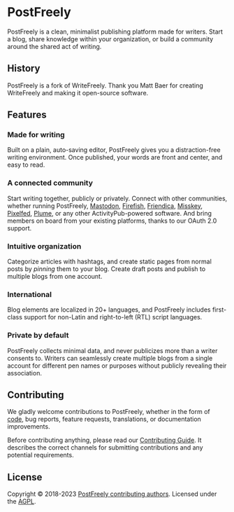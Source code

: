 # PostFreely

PostFreely is a clean, minimalist publishing platform made for writers. Start a blog, share knowledge within your organization, or build a community around the shared act of writing.

## History

PostFreely is a fork of WriteFreely.
Thank you Matt Baer for creating WriteFreely and making it open-source software.

## Features

### Made for writing

Built on a plain, auto-saving editor, PostFreely gives you a distraction-free writing environment. Once published, your words are front and center, and easy to read.

### A connected community

Start writing together, publicly or privately.
Connect with other communities, whether running PostFreely,
[Mastodon](https://joinmastodon.org/),
[Firefish](https://joinfirefish.org/),
[Friendica](https://friendi.ca/),
[Misskey](https://misskey-hub.net/),
[Pixelfed](https://pixelfed.org/),
[Plume](https://joinplu.me/),
or any other ActivityPub-powered software.
And bring members on board from your existing platforms, thanks to our OAuth 2.0 support.

### Intuitive organization

Categorize articles with hashtags, and create static pages from normal posts by _pinning_ them to your blog. Create draft posts and publish to multiple blogs from one account.

### International

Blog elements are localized in 20+ languages, and PostFreely includes first-class support for non-Latin and right-to-left (RTL) script languages.

### Private by default

PostFreely collects minimal data, and never publicizes more than a writer consents to. Writers can seamlessly create multiple blogs from a single account for different pen names or purposes without publicly revealing their association.

## Contributing

We gladly welcome contributions to PostFreely, whether in the form of [code](CONTRIBUTING.md#contributing-to-postfreely), bug reports, feature requests, translations, or documentation improvements.

Before contributing anything, please read our [Contributing Guide](CONTRIBUTING.md#contributing-to-postfreely). It describes the correct channels for submitting contributions and any potential requirements.

## License

Copyright © 2018-2023 [PostFreely contributing authors](AUTHORS.md). Licensed under the [AGPL](LICENSE).
